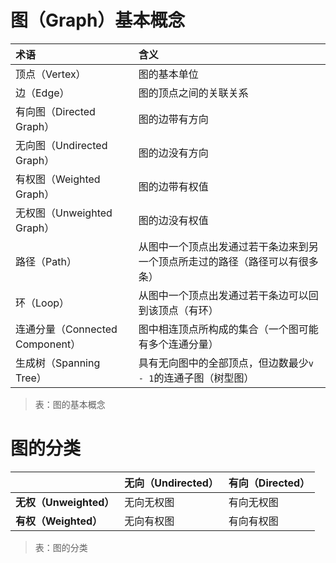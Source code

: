 # 图（Graph）基本概念

| 术语           | 含义      |
| :------------ | :-------- |
| 顶点（Vertex） | 图的基本单位 |
| 边（Edge）     | 图的顶点之间的关联关系 |
| 有向图（Directed Graph） | 图的边带有方向 |
| 无向图（Undirected Graph） | 图的边没有方向 |
| 有权图（Weighted Graph） | 图的边带有权值 |
| 无权图（Unweighted Graph） | 图的边没有权值 |
| 路径（Path） | 从图中一个顶点出发通过若干条边来到另一个顶点所走过的路径（路径可以有很多条） |
| 环（Loop）   | 从图中一个顶点出发通过若干条边可以回到该顶点（有环） |
| 连通分量（Connected Component） | 图中相连顶点所构成的集合（一个图可能有多个连通分量） |
| 生成树（Spanning Tree） | 具有无向图中的全部顶点，但边数最少`v - 1`的连通子图（树型图） |

> 表：图的基本概念

# 图的分类

|                       | 无向（Undirected） | 有向（Directed） |
| :-------------------- | :---------------- | :------------- |
| **无权（Unweighted）** | 无向无权图         | 有向无权图       |
| **有权（Weighted）**   | 无向有权图         | 有向有权图       |

> 表：图的分类

<!-- EOF -->